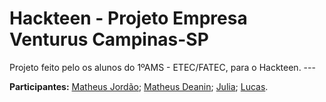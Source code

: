 # Hackteen - Projeto Empresa Venturus Campinas-SP

<p>Projeto feito pelo os alunos do 1ºAMS - ETEC/FATEC, para o Hackteen.
---



**Participantes:** [Matheus Jordão](https://github.com/MatheusJordao12/); [Matheus Deanin](https://github.com/MatheusDeanin/); [Julia](); [Lucas]().
